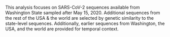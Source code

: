 This analysis focuses on SARS-CoV-2 sequences available from Washington State sampled after May 15, 2020. Additional sequences from the rest of the USA & the world are selected by genetic similarity to the state-level sequences. Additionally, earlier sequences from Washington, the USA, and the world are provided for temporal context.
